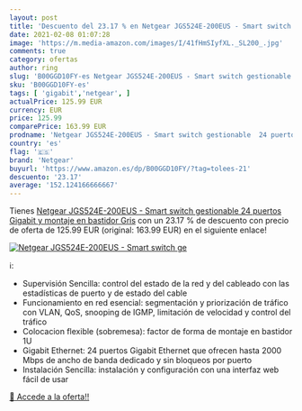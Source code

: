 ```yaml
---
layout: post
title: 'Descuento del 23.17 % en Netgear JGS524E-200EUS - Smart switch ge'
date: 2021-02-08 01:07:28
image: 'https://m.media-amazon.com/images/I/41fHmSIyfXL._SL200_.jpg'
comments: true
category: ofertas
author: ring
slug: 'B00GGD10FY-es Netgear JGS524E-200EUS - Smart switch gestionable 24...'
sku: 'B00GGD10FY-es'
tags: [ 'gigabit','netgear', ]
actualPrice: 125.99 EUR
currency: EUR
price: 125.99
comparePrice: 163.99 EUR
prodname: 'Netgear JGS524E-200EUS - Smart switch gestionable  24 puertos Gigabit y montaje en bastidor  Gris'
country: 'es'
flag: '🇪🇸'
brand: 'Netgear'
buyurl: 'https://www.amazon.es/dp/B00GGD10FY/?tag=tolees-21'
descuento: '23.17'
average: '152.124166666667'
---
```


Tienes [Netgear JGS524E-200EUS - Smart switch gestionable  24 puertos Gigabit y montaje en bastidor  Gris](https://www.amazon.es/dp/B00GGD10FY/?tag=tolees-21) con un 23.17 % de descuento con precio de oferta de 125.99 EUR (original: 163.99 EUR) en el siguiente enlace!

[![Netgear JGS524E-200EUS - Smart switch ge](https://m.media-amazon.com/images/I/41fHmSIyfXL._SL200_.jpg)](https://www.amazon.es/dp/B00GGD10FY/?tag=tolees-21)

ℹ️:

- Supervisión Sencilla: control del estado de la red y del cableado con las estadísticas de puerto y de estado del cable
- Funcionamiento en red esencial: segmentación y priorización de tráfico con VLAN, QoS, snooping de IGMP, limitación de velocidad y control del tráfico
- Colocacion flexible (sobremesa): factor de forma de montaje en bastidor 1U
- Gigabit Ethernet: 24 puertos Gigabit Ethernet que ofrecen hasta 2000 Mbps de ancho de banda dedicado y sin bloqueos por puerto
- Instalación Sencilla: instalación y configuración con una interfaz web fácil de usar

[🛒 Accede a la oferta!!](https://www.amazon.es/dp/B00GGD10FY/?tag=tolees-21)
